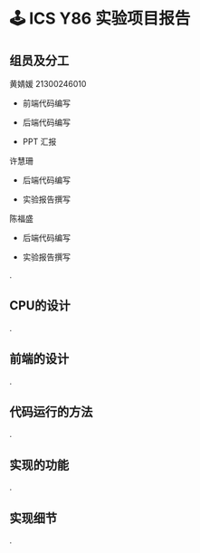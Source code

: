 # 🕹️ ICS Y86 实验项目报告



## 组员及分工

黄婧媛 21300246010

- 前端代码编写

- 后端代码编写

- PPT 汇报

许慧珊

- 后端代码编写

- 实验报告撰写

陈福盛

- 后端代码编写

- 实验报告撰写

.

## CPU的设计

.

## 前端的设计

.

## 代码运行的方法

.

## 实现的功能

.

## 实现细节

.


